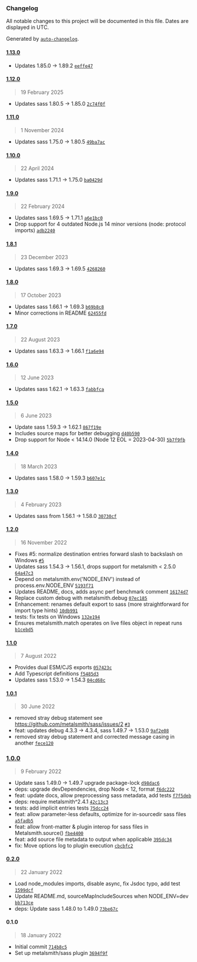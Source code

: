 ### Changelog

All notable changes to this project will be documented in this file. Dates are displayed in UTC.

Generated by [`auto-changelog`](https://github.com/CookPete/auto-changelog).

#### [1.13.0](https://github.com/metalsmith/sass/compare/1.12.0...1.13.0)

- Updates 1.85.0 -&gt; 1.89.2 [`eeffe47`](https://github.com/metalsmith/sass/commit/eeffe47e23c70a10ec123ec9e7e3d34925d080f9)

#### [1.12.0](https://github.com/metalsmith/sass/compare/1.11.0...1.12.0)

> 19 February 2025

- Updates sass 1.80.5 -&gt; 1.85.0 [`2c74f0f`](https://github.com/metalsmith/sass/commit/2c74f0f9b8602df37e54a76f9770829d02490e21)

#### [1.11.0](https://github.com/metalsmith/sass/compare/1.10.0...1.11.0)

> 1 November 2024

- Updates sass 1.75.0 -&gt; 1.80.5 [`49ba7ac`](https://github.com/metalsmith/sass/commit/49ba7ac3a3fbb3a45af3fd92be703da412157673)

#### [1.10.0](https://github.com/metalsmith/sass/compare/1.9.0...1.10.0)

> 22 April 2024

- Updates sass 1.71.1 -&gt; 1.75.0 [`ba0429d`](https://github.com/metalsmith/sass/commit/ba0429db152f43f190b45d46ec627aae74f620a9)

#### [1.9.0](https://github.com/metalsmith/sass/compare/1.8.1...1.9.0)

> 22 February 2024

- Updates sass 1.69.5 -&gt; 1.71.1 [`a6e1bc0`](https://github.com/metalsmith/sass/commit/a6e1bc0e3f8811cbf2e3e4ce335385ea98c38d05)
- Drop support for 4 outdated Node.js 14 minor versions (node: protocol imports) [`adb2240`](https://github.com/metalsmith/sass/commit/adb2240f681917ccfeb7ec3440de4a2d472a4019)

#### [1.8.1](https://github.com/metalsmith/sass/compare/1.8.0...1.8.1)

> 23 December 2023

- Updates sass 1.69.3 -&gt; 1.69.5 [`4268260`](https://github.com/metalsmith/sass/commit/426826081315fad7a220408fa36abdb2976351aa)

#### [1.8.0](https://github.com/metalsmith/sass/compare/1.7.0...1.8.0)

> 17 October 2023

- Updates sass 1.66.1 -&gt; 1.69.3 [`b69b8c8`](https://github.com/metalsmith/sass/commit/b69b8c87e107ed3ecfb5a1e003b8bfe0bad739e9)
- Minor corrections in README [`62455fd`](https://github.com/metalsmith/sass/commit/62455fde7b673b86078a70807d257f9d8b9606eb)

#### [1.7.0](https://github.com/metalsmith/sass/compare/1.6.0...1.7.0)

> 22 August 2023

- Updates sass 1.63.3 -&gt; 1.66.1 [`f1a6e94`](https://github.com/metalsmith/sass/commit/f1a6e942d505440d88f92bf07aea26985762c7d6)

#### [1.6.0](https://github.com/metalsmith/sass/compare/1.5.0...1.6.0)

> 12 June 2023

- Updates sass 1.62.1 -&gt; 1.63.3 [`fabbfca`](https://github.com/metalsmith/sass/commit/fabbfcaac6be962b3675b10da35a13bd5e7b9578)

#### [1.5.0](https://github.com/metalsmith/sass/compare/1.4.0...1.5.0)

> 6 June 2023

- Update sass 1.59.3 -&gt; 1.62.1 [`867f19e`](https://github.com/metalsmith/sass/commit/867f19e0c897f1d4d2d46cae4a71c2f45b0dba49)
- Includes source maps for better debugging [`d40b590`](https://github.com/metalsmith/sass/commit/d40b5904f928fd0d470a8b02ea77e9d1f34bf151)
- Drop support for Node &lt; 14.14.0 (Node 12 EOL = 2023-04-30) [`5b7f9fb`](https://github.com/metalsmith/sass/commit/5b7f9fbeeb61a784c920177a05be7d333b1cae91)

#### [1.4.0](https://github.com/metalsmith/sass/compare/1.3.0...1.4.0)

> 18 March 2023

- Updates sass 1.58.0 -&gt; 1.59.3 [`b607e1c`](https://github.com/metalsmith/sass/commit/b607e1cc05dac972ed8d87ed223804546133a4e5)

#### [1.3.0](https://github.com/metalsmith/sass/compare/1.2.0...1.3.0)

> 4 February 2023

- Updates sass from 1.56.1 -&gt; 1.58.0 [`30730cf`](https://github.com/metalsmith/sass/commit/30730cfcc63f92df969844c73ad0f74c9bf3feaf)

#### [1.2.0](https://github.com/metalsmith/sass/compare/1.1.0...1.2.0)

> 16 November 2022

- Fixes #5: normalize destination entries forward slash to backslash on Windows [`#5`](https://github.com/metalsmith/sass/issues/5)
- Updates sass 1.54.3 -&gt; 1.56.1, drops support for metalsmith &lt; 2.5.0 [`64a47c3`](https://github.com/metalsmith/sass/commit/64a47c30ff0171c5e0d353e90590d1be2b5e78fc)
- Depend on metalsmith.env('NODE_ENV') instead of process.env.NODE_ENV [`5193f71`](https://github.com/metalsmith/sass/commit/5193f718bd85b6110494eeb01a0998ae5c4fcf3c)
- Updates README, docs, adds async perf benchmark comment [`16174d7`](https://github.com/metalsmith/sass/commit/16174d771cbea8105a401c873c03947d86054ff5)
- Replace custom debug with metalsmith.debug [`07ec185`](https://github.com/metalsmith/sass/commit/07ec1851b8bb6914c5da704b8ae33bc7117ab0c4)
- Enhancement: renames default export to sass (more straightforward for import type hints) [`10db991`](https://github.com/metalsmith/sass/commit/10db991ce6b6ea4a43245105ecc5d80816f42219)
- tests: fix tests on Windows [`132e194`](https://github.com/metalsmith/sass/commit/132e19422fc3af16170896df575d0843fad0e962)
- Ensures metalsmith.match operates on live files object in repeat runs [`b1cebd5`](https://github.com/metalsmith/sass/commit/b1cebd5316d34211cb351ddafaa12bd54084834a)

#### [1.1.0](https://github.com/metalsmith/sass/compare/1.0.1...1.1.0)

> 7 August 2022

- Provides dual ESM/CJS exports [`057423c`](https://github.com/metalsmith/sass/commit/057423cdb79bfb72e35b74e6ee902645c225352d)
- Add Typescript definitions [`f5485d3`](https://github.com/metalsmith/sass/commit/f5485d397250ff324cf364d3c0c9565312bea572)
- Updates sass 1.53.0 -&gt; 1.54.3 [`04cd68c`](https://github.com/metalsmith/sass/commit/04cd68c75333ad0287ff927b4d627ee0be8d07ae)

#### [1.0.1](https://github.com/metalsmith/sass/compare/1.0.0...1.0.1)

> 30 June 2022

- removed stray debug statement see https://github.com/metalsmith/sass/issues/2 [`#3`](https://github.com/metalsmith/sass/pull/3)
- feat: updates debug 4.3.3 -&gt; 4.3.4, sass 1.49.7 -&gt; 1.53.0 [`9af2e08`](https://github.com/metalsmith/sass/commit/9af2e08ae93b8c3c6d520fe2f72546f41ac81a39)
- removed stray debug statement and corrected message casing in another [`fece120`](https://github.com/metalsmith/sass/commit/fece120bfd700cc798cd7c9e0ee465b99c9a2da4)

### [1.0.0](https://github.com/metalsmith/sass/compare/0.2.0...1.0.0)

> 9 February 2022

- Update sass 1.49.0 -&gt; 1.49.7 upgrade package-lock [`d98dac6`](https://github.com/metalsmith/sass/commit/d98dac6c0981c904165c806a0a43855e78dd3d6a)
- deps: upgrade devDependencies, drop Node &lt; 12, format [`f6dc222`](https://github.com/metalsmith/sass/commit/f6dc222f1f80d8198a1c095077a3561bfe0f1b07)
- feat: update docs, allow preprocessing sass metadata, add tests [`f7f5deb`](https://github.com/metalsmith/sass/commit/f7f5deb53c7c039a501ade1f6112388810235a04)
- deps: require metalsmith^2.4.1 [`42c13c3`](https://github.com/metalsmith/sass/commit/42c13c3e053ec6e101b1d1849684fb82b1107425)
- tests: add implicit entries tests [`75dcc24`](https://github.com/metalsmith/sass/commit/75dcc24e2a5576e98a0d9ceb21691f2afb981d57)
- feat: allow parameter-less defaults, optimize for in-sourcedir sass files [`a5fadb5`](https://github.com/metalsmith/sass/commit/a5fadb5faed3105c8ac46d64b585a9f1a6bd7a9e)
- feat: allow front-matter & plugin interop for sass files in Metalsmith.source() [`fbe4400`](https://github.com/metalsmith/sass/commit/fbe4400fcb2add51ba22bc3c28a95fbf5d8cbe94)
- feat: add source file metadata to output when applicable [`395dc34`](https://github.com/metalsmith/sass/commit/395dc347ae126da9f1367594a804203dd615f6aa)
- fix: Move options log to plugin execution [`cbcbfc2`](https://github.com/metalsmith/sass/commit/cbcbfc28dd1ba98f9cc337fb4cbd09fe1c09eab4)

#### [0.2.0](https://github.com/metalsmith/sass/compare/0.1.0...0.2.0)

> 22 January 2022

- Load node_modules imports, disable async, fix Jsdoc typo, add test [`1599dcf`](https://github.com/metalsmith/sass/commit/1599dcfa56eb149cff1972c75391cf2e9861435f)
- Update README.md, sourceMapIncludeSources when NODE_ENV=dev [`bb713ce`](https://github.com/metalsmith/sass/commit/bb713cede158155744ebeef032d6aaa74a38fa70)
- deps: Update sass 1.48.0 to 1.49.0 [`73be67c`](https://github.com/metalsmith/sass/commit/73be67c3e23e4aa3c4ad6a58cd2916c3a5710746)

#### 0.1.0

> 18 January 2022

- Initial commit [`714b8c5`](https://github.com/metalsmith/sass/commit/714b8c5017d52a2e79ddbe7bb293b6f809ec83a4)
- Set up metalsmith/sass plugin [`3694f9f`](https://github.com/metalsmith/sass/commit/3694f9f99c465a89e3b84f610cce627924a5f2f1)
